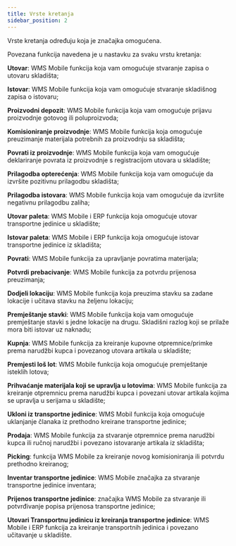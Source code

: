 ```yaml
---
title: Vrste kretanja 
sidebar_position: 2
---
```


Vrste kretanja određuju koja je značajka omogućena. 

Povezana funkcija navedena je u nastavku za svaku vrstu kretanja: 

**Utovar**: WMS Mobile funkcija koja vam omogućuje stvaranje zapisa o utovaru skladišta;

**Istovar**: WMS Mobile funkcija koja vam omogućuje stvaranje skladišnog zapisa o istovaru;

**Proizvodni depozit**: WMS Mobile funkcija koja vam omogućuje prijavu proizvodnje gotovog ili poluproizvoda;

**Komisioniranje proizvodnje**: WMS Mobile funkcija koja omogućuje preuzimanje materijala potrebnih za proizvodnju sa skladišta;

**Povrati iz proizvodnje**: WMS Mobile funkcija koja vam omogućuje deklariranje povrata iz proizvodnje s registracijom utovara u skladište;

**Prilagodba opterećenja**: WMS Mobile funkcija koja vam omogućuje da izvršite pozitivnu prilagodbu skladišta;

**Prilagodba istovara**: WMS Mobile funkcija koja vam omogućuje da izvršite negativnu prilagodbu zaliha;

**Utovar paleta**: WMS Mobile i ERP funkcija koja omogućuje utovar transportne jedinice u skladište;

**Istovar paleta**: WMS Mobile i ERP funkcija koja omogućuje istovar transportne jedinice iz skladišta;

**Povrati**: WMS Mobile funkcija za upravljanje povratima materijala;

**Potvrdi prebacivanje**: WMS Mobile funkcija za potvrdu prijenosa preuzimanja;

**Dodjeli lokaciju**: WMS Mobile funkcija koja preuzima stavku sa zadane lokacije i učitava stavku na željenu lokaciju;

**Premještanje stavki**: WMS Mobile funkcija koja vam omogućuje premještanje stavki s jedne lokacije na drugu. Skladišni razlog koji se prilaže mora biti istovar uz naknadu;

**Kupnja**: WMS Mobile funkcija za kreiranje kupovne otpremnice/primke prema narudžbi kupca i povezanog utovara artikala u skladište;

**Premjesti loš lot**: WMS Mobile funkcija koja omogućuje premještanje isteklih lotova;

**Prihvaćanje materijala koji se upravlja u lotovima**: WMS Mobile funkcija za kreiranje otpremnicu prema narudžbi kupca i povezani utovar artikala kojima se upravlja u serijama u skladište;

**Ukloni iz transportne jedinice**: WMS Mobil funkcija koja omogućuje uklanjanje članaka iz prethodno kreirane transportne jedinice;

**Prodaja**: WMS Mobile funkcija za stvaranje otpremnice prema narudžbi kupca ili ručnoj narudžbi i povezano istovaranje artikala iz skladišta;

**Picking**: funkcija WMS Mobile za kreiranje novog komisioniranja ili potvrdu prethodno kreiranog; 

**Inventar transportne jedinice**: WMS Mobile značajka za stvaranje transportne jedinice inventara;

**Prijenos transportne jedinice**: značajka WMS Mobile za stvaranje ili potvrđivanje popisa prijenosa transportne jedinice;

**Utovari Transportnu jedinicu iz kreiranja transportne jedinice**: WMS Mobile i ERP funkcija za kreiranje transportnih jedinica i povezano učitavanje u skladište.
